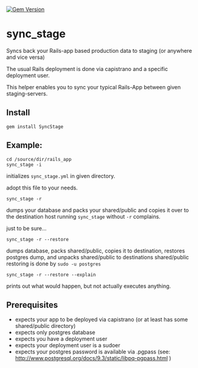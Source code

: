 [![Gem Version](https://badge.fury.io/rb/SyncStage.svg)](http://badge.fury.io/rb/SyncStage)

# sync_stage
Syncs back your Rails-app based production data to staging (or anywhere and vice versa)


The usual Rails deployment is done via capistrano and a specific deployment user.

This helper enables you to sync your typical Rails-App between given staging-servers.


## Install

`gem install SyncStage`

## Example:

```
cd /source/dir/rails_app
sync_stage -i
```
initializes `sync_stage.yml` in given directory.

adopt this file to your needs.


```
sync_stage -r 
```
dumps your database and packs your shared/public and copies it over to the destination host
running `sync_stage` without `-r` complains. 

just to be sure...


```
sync_stage -r --restore
```

dumps database, packs shared/public, copies it to destination, 
restores postgres dump, and unpacks shared/public to destinations shared/public
restoring is done by `sudo -u postgres`

```
sync_stage -r --restore --explain
```

prints out what would happen, but not actually executes anything.


## Prerequisites

* expects your app to be deployed via capistrano (or at least has some shared/public directory)
* expects only postgres database
* expects you have a deployment user
* expects your deployment user is a sudoer
* expects your postgres password is available via .pgpass (see:  http://www.postgresql.org/docs/9.3/static/libpq-pgpass.html )


